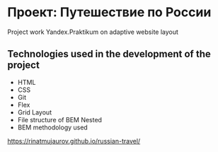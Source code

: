 # Проект: Путешествие по России

Project work Yandex.Praktikum on adaptive website layout


## Technologies used in the development of the project
- HTML
- CSS
- Git
- Flex
- Grid Layout
- File structure of BEM Nested
- BEM methodology used

https://rinatmujaurov.github.io/russian-travel/

